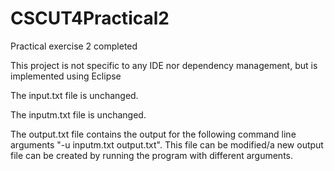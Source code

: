 # CSCUT4Practical2
Practical exercise 2 completed

This project is not specific to any IDE nor dependency management, but is implemented using Eclipse  

The input.txt file is unchanged.

The inputm.txt file is unchanged.

The output.txt file contains the output for the following command line arguments "-u inputm.txt output.txt".
This file can be modified/a new output file can be created by running the program with different arguments.

